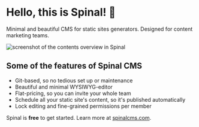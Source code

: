 # Hello, this is Spinal! 👋

Minimal and beautiful CMS for static sites generators. Designed for content marketing teams.

<img src="https://github.com/spinalcms/.github/blob/main/gh-screen.jpg?raw=true" alt="screenshot of the contents overview in Spinal" />

## Some of the features of Spinal CMS

- Git-based, so no tedious set up or maintenance
- Beautiful and minimal WYSIWYG-editor
- Flat-pricing, so you can invite your whole team
- Schedule all your static site's content, so it's published automatically
- Lock editing and fine-grained permissions per member

Spinal is **free** to get started. Learn more at [spinalcms.com](https://spinalcms.com/).
